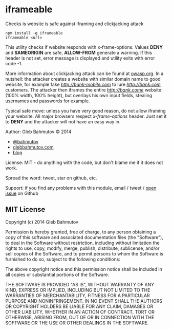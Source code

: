 # iframeable

Checks is website is safe against iframing and clickjacking attack

    npm install -g iframeable
    iframeable <url>

This utility checks if website responds with x-frame-options.
Values **DENY** and **SAMEORIGIN** are safe, **ALLOW-FROM** generate a warning.
If this header is not set, error message is displayed and utility
exits with error code -1.

More information about clickjacking attack can be found at
[owasp.org](https://www.owasp.org/index.php/Clickjacking_Defense_Cheat_Sheet).
In a nutshell: the attacker creates a website with similar domain name to good website,
for example fake *http://bank-mobile.com* to lure *http://bank.com* customers.
The attacker then iframes the entire *http://bank.come* website (100% width, 100% height),
but overlays his own input fields, stealing usernames and passwords for example.

Typical safe move: unless you have very good reason, do not allow iframing your
website. All major browsers respect *x-frame-options* header. Just set it to **DENY**
and the attacker will not have an easy way in.


Author: Gleb Bahmutov &copy; 2014

* [@bahmutov](https://twitter.com/bahmutov)
* [glebbahmutov.com](http://glebbahmutov.com)
* [blog](http://bahmutov.calepin.co/)

License: MIT - do anything with the code, but don't blame me if it does not work.

Spread the word: tweet, star on github, etc.

Support: if you find any problems with this module, email / tweet /
[open issue](https://github.com/bahmutov/iframeable/issues) on Github



## MIT License

Copyright (c) 2014 Gleb Bahmutov

Permission is hereby granted, free of charge, to any person
obtaining a copy of this software and associated documentation
files (the "Software"), to deal in the Software without
restriction, including without limitation the rights to use,
copy, modify, merge, publish, distribute, sublicense, and/or sell
copies of the Software, and to permit persons to whom the
Software is furnished to do so, subject to the following
conditions:

The above copyright notice and this permission notice shall be
included in all copies or substantial portions of the Software.

THE SOFTWARE IS PROVIDED "AS IS", WITHOUT WARRANTY OF ANY KIND,
EXPRESS OR IMPLIED, INCLUDING BUT NOT LIMITED TO THE WARRANTIES
OF MERCHANTABILITY, FITNESS FOR A PARTICULAR PURPOSE AND
NONINFRINGEMENT. IN NO EVENT SHALL THE AUTHORS OR COPYRIGHT
HOLDERS BE LIABLE FOR ANY CLAIM, DAMAGES OR OTHER LIABILITY,
WHETHER IN AN ACTION OF CONTRACT, TORT OR OTHERWISE, ARISING
FROM, OUT OF OR IN CONNECTION WITH THE SOFTWARE OR THE USE OR
OTHER DEALINGS IN THE SOFTWARE.
